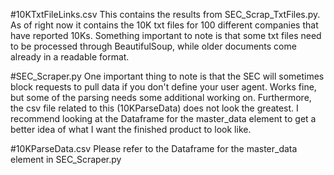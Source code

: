 #10KTxtFileLinks.csv
This contains the results from SEC_Scrap_TxtFiles.py.
As of right now it contains the 10K txt files for 100 different companies that have reported 10Ks.
Something important to note is that some txt files need to be processed through BeautifulSoup, while older documents come already in a readable format. 

#SEC_Scraper.py
One important thing to note is that the SEC will sometimes block requests to pull data if you don't define your user agent. 
Works fine, but some of the parsing needs some additional working on. 
Furthermore, the csv file related to this (10KParseData) does not look the greatest. 
I recommend looking at the Dataframe for the master_data element to get a better idea of what I want the finished product to look like. 

#10KParseData.csv
Please refer to the Dataframe for the master_data element in SEC_Scraper.py
